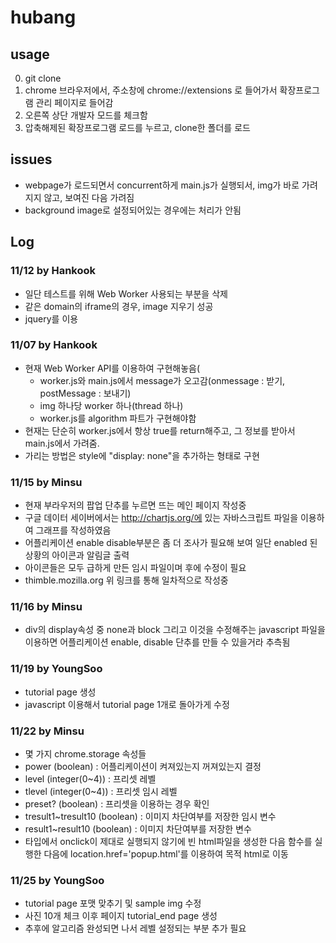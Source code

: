 # hubang

## usage

0. git clone
1. chrome 브라우저에서, 주소창에 chrome://extensions 로 들어가서 확장프로그램 관리 페이지로 들어감
2. 오른쪽 상단 개발자 모드를 체크함
3. 압축해제된 확장프로그램 로드를 누르고, clone한 폴더를 로드

## issues

- webpage가 로드되면서 concurrent하게 main.js가 실행되서, img가 바로 가려지지 않고, 보여진 다음 가려짐
- background image로 설정되어있는 경우에는 처리가 안됨

## Log

### 11/12 by Hankook

- 일단 테스트를 위해 Web Worker 사용되는 부분을 삭제
- 같은 domain의 iframe의 경우, image 지우기 성공
- jquery를 이용


### 11/07 by Hankook

- 현재 Web Worker API를 이용하여 구현해놓음(
  - worker.js와 main.js에서 message가 오고감(onmessage : 받기, postMessage : 보내기)
  - img 하나당 worker 하나(thread 하나)
  - worker.js를 algorithm 파트가 구현해야함
- 현재는 단순히 worker.js에서 항상 true를 return해주고, 그 정보를 받아서 main.js에서 가려줌.
- 가리는 방법은 style에 "display: none"을 추가하는 형태로 구현

### 11/15 by Minsu

- 현재 부라우저의 팝업 단추를 누르면 뜨는 메인 페이지 작성중
- 구글 데이터 세이버에서는 http://chartjs.org/에 있는 자바스크립트 파일을 이용하여 그래프를 작성하였음
- 어플리케이션 enable disable부분은 좀 더 조사가 필요해 보여 일단 enabled 된 상황의 아이콘과 알림글 출력
- 아이콘들은 모두 급하게 만든 임시 파일이며 후에 수정이 필요
- thimble.mozilla.org 위 링크를 통해 일차적으로 작성중

### 11/16 by Minsu

- div의 display속성 중 none과 block 그리고 이것을 수정해주는 javascript 파일을 이용하면 어플리케이션
  enable, disable 단추를 만들 수 있을거라 추측됨

### 11/19 by YoungSoo
- tutorial page 생성
- javascript 이용해서 tutorial page 1개로 돌아가게 수정
  
### 11/22 by Minsu
- 몇 가지 chrome.storage 속성들
- power (boolean) : 어플리케이션이 켜져있는지 꺼져있는지 결정
- level (integer(0~4)) : 프리셋 레벨
- tlevel (integer(0~4)) : 프리셋 임시 레벨
- preset? (boolean) : 프리셋을 이용하는 경우 확인
- tresult1~tresult10 (boolean) : 이미지 차단여부를 저장한 임시 변수
- result1~result10 (boolean) : 이미지 차단여부를 저장한 변수
- <a> 타입에서 onclick이 제대로 실행되지 않기에 빈 html파일을 생성한 다음 함수를 실행한 다음에 location.href='popup.html'를 이용하여 목적 html로 이동

### 11/25 by YoungSoo
- tutorial page 포맷 맞추기 및 sample img 수정
- 사진 10개 체크 이후 페이지 tutorial_end page 생성
- 추후에 알고리즘 완성되면 나서 레벨 설정되는 부분 추가 필요